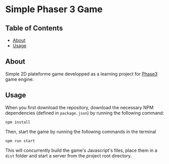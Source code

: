 # Simple Phaser 3 Game

## Table of Contents

-   [About](#about)
-   [Usage](#usage)

## About <a name = "about"></a>

Simple 2D plateforme game developped as a learning project for [Phase3](https://phaser.io/phaser3) game engine.

## Usage <a name = "usage"></a>

When you first download the repository, download the necessary NPM dependencies (defined in `package.json`) by running the following command:

```
npm install
```

Then, start the game by running the following commands in the terminal

```
npm run start
```

This will concurrently build the game's Javascript's files, place them in a `dist` folder and start a server from the project root directory.
